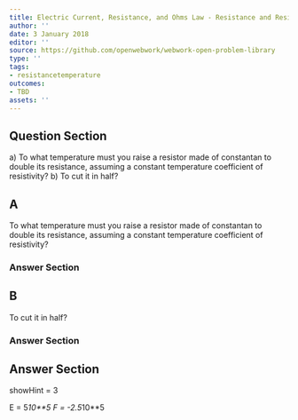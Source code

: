 ```yaml
---
title: Electric Current, Resistance, and Ohms Law - Resistance and Resistivity
author: ''
date: 3 January 2018
editor: ''
source: https://github.com/openwebwork/webwork-open-problem-library
type: ''
tags:
- resistancetemperature
outcomes:
- TBD
assets: ''
---
```


## Question Section 

a) To what temperature must you raise a resistor made of constantan to double its resistance, assuming a constant temperature coefficient of resistivity?
b) To cut it in half?

## A
To what temperature must you raise a resistor made of constantan to double its resistance, assuming a constant temperature coefficient of resistivity?
### Answer Section
## B
To cut it in half?
### Answer Section


## Answer Section

showHint = 3



E = 5*10**5
F = -2.5*10**5